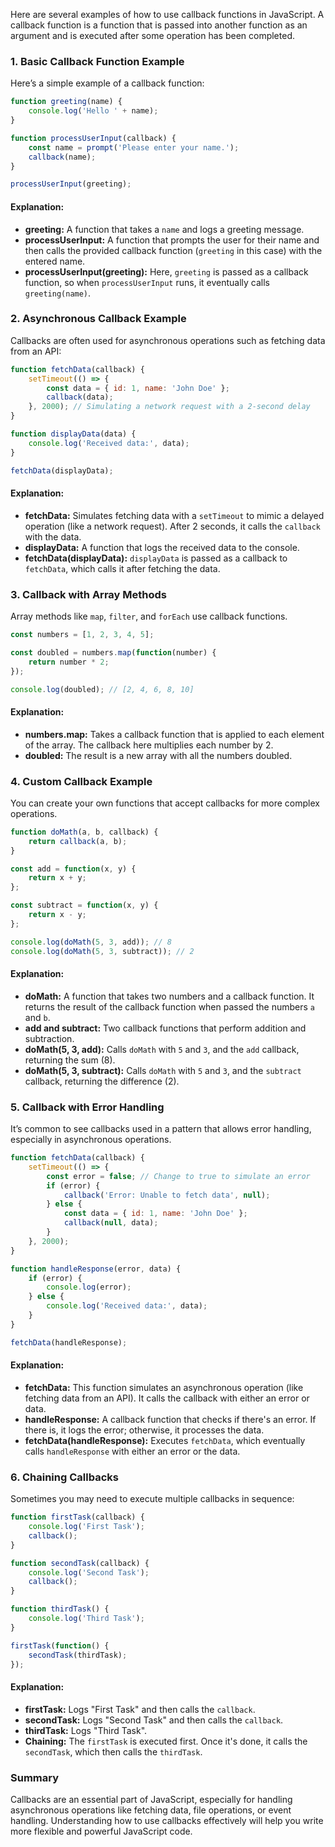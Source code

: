 Here are several examples of how to use callback functions in JavaScript. A callback function is a function that is passed into another function as an argument and is executed after some operation has been completed.

### **1. Basic Callback Function Example**

Here’s a simple example of a callback function:

```javascript
function greeting(name) {
    console.log('Hello ' + name);
}

function processUserInput(callback) {
    const name = prompt('Please enter your name.');
    callback(name);
}

processUserInput(greeting);
```

#### **Explanation:**

- **greeting:** A function that takes a `name` and logs a greeting message.
- **processUserInput:** A function that prompts the user for their name and then calls the provided callback function (`greeting` in this case) with the entered name.
- **processUserInput(greeting):** Here, `greeting` is passed as a callback function, so when `processUserInput` runs, it eventually calls `greeting(name)`.

### **2. Asynchronous Callback Example**

Callbacks are often used for asynchronous operations such as fetching data from an API:

```javascript
function fetchData(callback) {
    setTimeout(() => {
        const data = { id: 1, name: 'John Doe' };
        callback(data);
    }, 2000); // Simulating a network request with a 2-second delay
}

function displayData(data) {
    console.log('Received data:', data);
}

fetchData(displayData);
```

#### **Explanation:**

- **fetchData:** Simulates fetching data with a `setTimeout` to mimic a delayed operation (like a network request). After 2 seconds, it calls the `callback` with the data.
- **displayData:** A function that logs the received data to the console.
- **fetchData(displayData):** `displayData` is passed as a callback to `fetchData`, which calls it after fetching the data.

### **3. Callback with Array Methods**

Array methods like `map`, `filter`, and `forEach` use callback functions.

```javascript
const numbers = [1, 2, 3, 4, 5];

const doubled = numbers.map(function(number) {
    return number * 2;
});

console.log(doubled); // [2, 4, 6, 8, 10]
```

#### **Explanation:**

- **numbers.map:** Takes a callback function that is applied to each element of the array. The callback here multiplies each number by 2.
- **doubled:** The result is a new array with all the numbers doubled.

### **4. Custom Callback Example**

You can create your own functions that accept callbacks for more complex operations.

```javascript
function doMath(a, b, callback) {
    return callback(a, b);
}

const add = function(x, y) {
    return x + y;
};

const subtract = function(x, y) {
    return x - y;
};

console.log(doMath(5, 3, add)); // 8
console.log(doMath(5, 3, subtract)); // 2
```

#### **Explanation:**

- **doMath:** A function that takes two numbers and a callback function. It returns the result of the callback function when passed the numbers `a` and `b`.
- **add and subtract:** Two callback functions that perform addition and subtraction.
- **doMath(5, 3, add):** Calls `doMath` with `5` and `3`, and the `add` callback, returning the sum (8).
- **doMath(5, 3, subtract):** Calls `doMath` with `5` and `3`, and the `subtract` callback, returning the difference (2).

### **5. Callback with Error Handling**

It’s common to see callbacks used in a pattern that allows error handling, especially in asynchronous operations.

```javascript
function fetchData(callback) {
    setTimeout(() => {
        const error = false; // Change to true to simulate an error
        if (error) {
            callback('Error: Unable to fetch data', null);
        } else {
            const data = { id: 1, name: 'John Doe' };
            callback(null, data);
        }
    }, 2000);
}

function handleResponse(error, data) {
    if (error) {
        console.log(error);
    } else {
        console.log('Received data:', data);
    }
}

fetchData(handleResponse);
```

#### **Explanation:**

- **fetchData:** This function simulates an asynchronous operation (like fetching data from an API). It calls the callback with either an error or data.
- **handleResponse:** A callback function that checks if there's an error. If there is, it logs the error; otherwise, it processes the data.
- **fetchData(handleResponse):** Executes `fetchData`, which eventually calls `handleResponse` with either an error or the data.

### **6. Chaining Callbacks**

Sometimes you may need to execute multiple callbacks in sequence:

```javascript
function firstTask(callback) {
    console.log('First Task');
    callback();
}

function secondTask(callback) {
    console.log('Second Task');
    callback();
}

function thirdTask() {
    console.log('Third Task');
}

firstTask(function() {
    secondTask(thirdTask);
});
```

#### **Explanation:**

- **firstTask:** Logs "First Task" and then calls the `callback`.
- **secondTask:** Logs "Second Task" and then calls the `callback`.
- **thirdTask:** Logs "Third Task".
- **Chaining:** The `firstTask` is executed first. Once it's done, it calls the `secondTask`, which then calls the `thirdTask`.

### **Summary**

Callbacks are an essential part of JavaScript, especially for handling asynchronous operations like fetching data, file operations, or event handling. Understanding how to use callbacks effectively will help you write more flexible and powerful JavaScript code.
